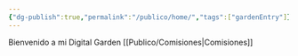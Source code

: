 ```yaml
---
{"dg-publish":true,"permalink":"/publico/home/","tags":["gardenEntry"]}
---
```


Bienvenido a mi Digital Garden
[[Publico/Comisiones\|Comisiones]]
